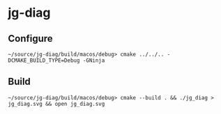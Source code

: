 # jg-diag

## Configure

    ~/source/jg-diag/build/macos/debug> cmake ../../.. -DCMAKE_BUILD_TYPE=Debug -GNinja

## Build

    ~/source/jg-diag/build/macos/debug> cmake --build . && ./jg_diag > jg_diag.svg && open jg_diag.svg
